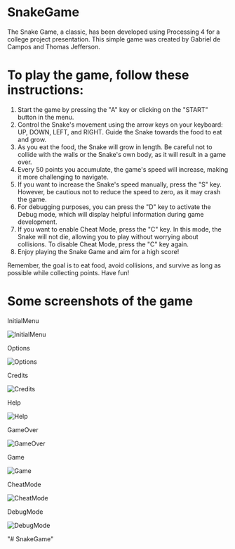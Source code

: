 # SnakeGame

The Snake Game, a classic, has been developed using Processing 4 for a college project presentation. 
This simple game was created by Gabriel de Campos and Thomas Jefferson.

# To play the game, follow these instructions:

1. Start the game by pressing the "A" key or clicking on the "START" button in the menu.
2. Control the Snake's movement using the arrow keys on your keyboard: UP, DOWN, LEFT, and RIGHT. Guide the Snake towards the food to eat and grow.
3. As you eat the food, the Snake will grow in length. Be careful not to collide with the walls or the Snake's own body, as it will result in a game over.
4. Every 50 points you accumulate, the game's speed will increase, making it more challenging to navigate.
5. If you want to increase the Snake's speed manually, press the "S" key. However, be cautious not to reduce the speed to zero, as it may crash the game.
6. For debugging purposes, you can press the "D" key to activate the Debug mode, which will display helpful information during game development.
7. If you want to enable Cheat Mode, press the "C" key. In this mode, the Snake will not die, allowing you to play without worrying about collisions. To disable Cheat Mode, press the "C" key again.
8. Enjoy playing the Snake Game and aim for a high score!

Remember, the goal is to eat food, avoid collisions, and survive as long as possible while collecting points. Have fun!

# Some screenshots of the game

InitialMenu

![InitialMenu](https://github.com/ThomasJCode/SnakeGame/assets/102050735/234499c3-9f16-4059-a15b-8b82fceaaf9e)

Options

![Options](https://github.com/ThomasJCode/SnakeGame/assets/102050735/fd69b82a-757e-4e7f-ab1b-ffc8bff4d675)

Credits

![Credits](https://github.com/ThomasJCode/SnakeGame/assets/102050735/56ce0356-1a09-405d-9412-26a11bd8d621)

Help

![Help](https://github.com/ThomasJCode/SnakeGame/assets/102050735/b9ca96b6-29d4-416b-99de-3b1c10a865cd)

GameOver

![GameOver](https://github.com/ThomasJCode/SnakeGame/assets/102050735/2abc2899-2739-4549-b79d-bb59ffa1ca2a)

Game

![Game](https://github.com/ThomasJCode/SnakeGame/assets/102050735/20b3c424-f495-420b-bc7f-ece0ee984912)

CheatMode

![CheatMode](https://github.com/ThomasJCode/SnakeGame/assets/102050735/058fa844-b0b6-4130-b388-3a452fe25e47)

DebugMode

![DebugMode](https://github.com/ThomasJCode/SnakeGame/assets/102050735/b02398eb-d31f-468b-a2bf-0e600794dedd)
 
"# SnakeGame" 
